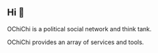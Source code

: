 ## Hi 👋

OChiChi is a political social network and think tank.

OChiChi provides an array of services and tools.
